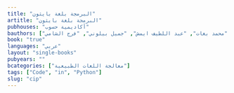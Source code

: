 ```yaml
---
title: "البرمجة بلغة بايثون"
artitle: "البرمجة بلغة بايثون"
pubhouses: "أكاديمية حسوب"
bauthors: ["ليزا تاغليفيري", "محمد بغات", "عبد اللطيف ايمش", "جميل بيلوني", "فرج الشامي"]
book: "true"
languages: "عربي"
layout: "single-books"
pubyears: ""
bcategories: ["معالجة اللغات الطبيعية"]
tags: ["‫‪Code", "in", "Python"]
slug: "cip"
---
```


